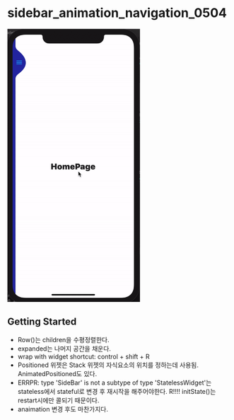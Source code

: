 # sidebar_animation_navigation_0504

<div>
<img src="image/project1day1ui_0504.gif" width="300px">
</div>

## Getting Started

- Row()는 children을 수평정렬한다.
- expanded는 나머지 공간을 채운다.
- wrap with widget shortcut: control + shift + R
- Positioned 위젯은 Stack 위젯의 자식요소의 위치를 정하는데 사용됨. AnimatedPositioned도 있다.
- ERRPR: type 'SideBar' is not a subtype of type 'StatelessWidget'는 stateless에서 stateful로 변경 후 재시작을 해주어야한다. R!!!! initState()는 restart시에만 콜되기 때문이다.
- anaimation 변경 후도 마찬가지다.
